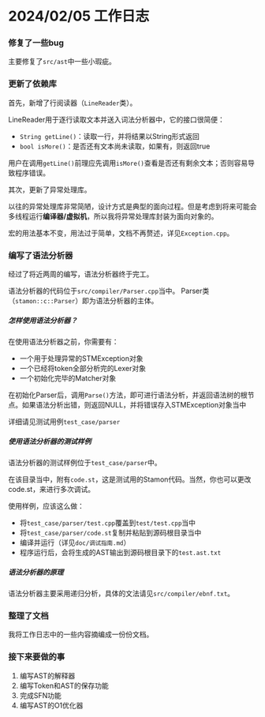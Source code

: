 # 2024/02/05 工作日志

### 修复了一些bug

主要修复了``src/ast``中一些小瑕疵。

### 更新了依赖库

首先，新增了行阅读器（``LineReader``类）。

LineReader用于逐行读取文本并送入词法分析器中，它的接口很简便：

* ``String getLine()``：读取一行，并将结果以String形式返回
* ``bool isMore()``：是否还有文本尚未读取，如果有，则返回true

用户在调用``getLine()``前理应先调用``isMore()``查看是否还有剩余文本；否则容易导致程序错误。

其次，更新了异常处理库。

以往的异常处理库非常简陋，设计方式是典型的面向过程。但是考虑到将来可能会多线程运行**编译器/虚拟机**，所以我将异常处理库封装为面向对象的。

宏的用法基本不变，用法过于简单，文档不再赘述，详见``Exception.cpp``。

### 编写了语法分析器

经过了将近两周的编写，语法分析器终于完工。

语法分析器的代码位于``src/compiler/Parser.cpp``当中。 Parser类（``stamon::c::Parser``）即为语法分析器的主体。

##### 怎样使用语法分析器？

在使用语法分析器之前，你需要有：

* 一个用于处理异常的STMException对象
* 一个已经将token全部分析完的Lexer对象
* 一个初始化完毕的Matcher对象

在初始化Parser后，调用``Parse()``方法，即可进行语法分析，并返回语法树的根节点。如果语法分析出错，则返回NULL，并将错误存入STMException对象当中

详细请见测试用例``test_case/parser``

##### 使用语法分析器的测试样例

语法分析器的测试样例位于``test_case/parser``中。

在该目录当中，附有``code.st``，这是测试用的Stamon代码。当然，你也可以更改code.st，来进行多次调试。

使用样例，应该这么做：

* 将``test_case/parser/test.cpp``覆盖到``test/test.cpp``当中
* 将``test_case/parser/code.st``复制并粘贴到源码根目录当中
* 编译并运行（详见``doc/调试指南.md``）
* 程序运行后，会将生成的AST输出到源码根目录下的``test.ast.txt``

##### 语法分析器的原理

语法分析器主要采用递归分析，具体的文法请见``src/compiler/ebnf.txt``。

### 整理了文档

我将工作日志中的一些内容摘编成一份份文档。

### 接下来要做的事

1. 编写AST的解释器
2. 编写Token和AST的保存功能
3. 完成SFN功能
4. 编写AST的O1优化器